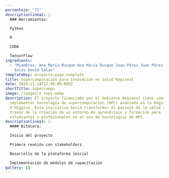```yaml
---
porcentaje: "71"
descriptionlinea2: |-
  ### Herramientas: 

  Python 

  R 

  CUDA 

  TensorFlow
ingredients:
  - "Miembros: Ana María Rusque Ana María Rusque Juan Pérez Juan Pérez David
    Salas David Salas"
templateKey: proyecto-page.template
title: Supercomputación para Innovación en Salud Regional
date: 2024-11-14T12:00:00.000Z
shortTitle: supercompu
image: /images/a copy.webp
description: El proyecto financiado por el Gobierno Regional tiene como objetivo
  implementar tecnología de supercomputación (HPC) avanzada en la Región de
  O’Higgins. Esta iniciativa busca transformar el paisaje de la salud regional a
  través de la creación de un entorno de aprendizaje y formación para
  estudiantes y profesionales en el uso de tecnologías de HPC.
descriptionlinea3: |-
  #### Bitácora: 

  Inicio del proyecto 

  Primera reunión con stakeholders 

  Desarrollo de la plataforma inicial 

  Implementación de módulos de capacitación
gallery: []
---
```

